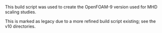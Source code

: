 This build script was used to create the OpenFOAM-9 version used for MHD scaling studies.

This is marked as legacy due to a more refined build script existing; see the v10 directories.